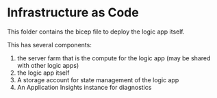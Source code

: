# Infrastructure as Code
This folder contains the bicep file to deploy the logic app itself.

This has several components:
1. the server farm that is the compute for the logic app (may be shared with other logic apps)
2. the logic app itself
3. A storage account for state management of the logic app
4. An Application Insights instance for diagnostics
